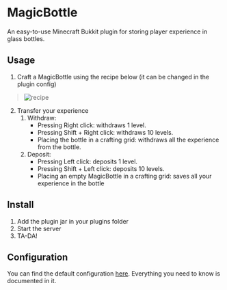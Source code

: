 # MagicBottle
An easy-to-use Minecraft Bukkit plugin for storing player experience in glass bottles.
## Usage
1. Craft a MagicBottle using the recipe below (it can be changed in the plugin config)
>![recipe](http://i.imgur.com/qyHPr8A.png)
2. Transfer your experience
	1. Withdraw:
		- Pressing Right click: withdraws 1 level.
		- Pressing Shift + Right click: withdraws 10 levels.
		- Placing the bottle in a crafting grid: withdraws all the experience from the bottle.
	2. Deposit:
		- Pressing Left click: deposits 1 level.
		- Pressing Shift + Left click: deposits 10 levels.
		- Placing an empty MagicBottle in a crafting grid: saves all your experience in the bottle
## Install
1. Add the plugin jar in your plugins folder
2. Start the server
3. TA-DA!
## Configuration
You can find the default configuration [here](https://github.com/Vontus/MagicBottle/blob/master/config.yml).
Everything you need to know is documented in it.
